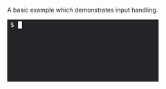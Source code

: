 A basic example which demonstrates input handling.

![Example in action](https://github.com/varabyte/media/raw/main/kotter/screencasts/kotter-input.gif)